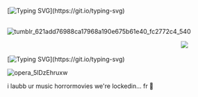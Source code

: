 
[![Typing SVG](https://readme-typing-svg.demolab.com?font=Source+Code+Pro&pause=20000&color=3e3572&center=true&width=900&lines=%231+jeff+the+killer+fan+%3E_%3E+!!!!)](https://git.io/typing-svg)


⠀⠀⠀⠀⠀⠀⠀⠀⠀⠀⠀⠀⠀⠀⠀⠀⠀⠀⠀⠀⠀⠀⠀⠀⠀⠀⠀⠀⠀
![tumblr_621add76988ca17968a190e675b61e40_fc2772c4_540](https://github.com/user-attachments/assets/95572e61-035c-4035-b377-a8064fce8b53)


⠀⠀⠀⠀⠀⠀⠀⠀⠀⠀⠀⠀⠀⠀⠀⠀⠀⠀⠀⠀⠀⠀⠀⠀⠀⠀⠀⠀⠀⠀⠀⠀⠀⠀⠀⠀⠀⠀⠀![](https://komarev.com/ghpvc/?username=autopsycutie&color=4b7f84)

[![Typing SVG](https://readme-typing-svg.demolab.com?font=Source+Code+Pro&pause=20000&color=3e3572&center=true&width=900&lines=%231+jeff+the+killer+fan+%3E_%3E+!!!!)](https://git.io/typing-svg)

 ![opera_5lDzEhruxw](https://github.com/user-attachments/assets/07eecd55-084d-4ade-9f06-80dc81ca2f5e)

i laubb ur music horrormovies we're lockedin... fr 🤞
